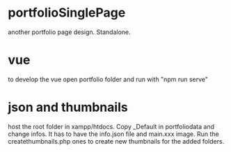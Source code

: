 # portfolioSinglePage
another portfolio page design. Standalone.

# vue
to develop the vue open portfolio folder and run with "npm run serve"

# json and thumbnails
host the root folder in xampp/htdocs. Copy _Default in portfoliodata and change infos. It has to have the info.json file and main.xxx image. Run the createthumbnails.php ones to create new thumbnails for the added folders.